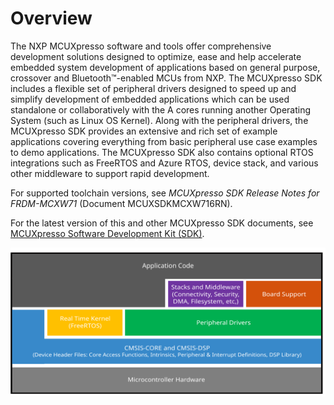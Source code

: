 # Overview

The NXP MCUXpresso software and tools offer comprehensive development solutions designed to optimize, ease and help accelerate embedded system development of applications based on general purpose, crossover and Bluetooth™-enabled MCUs from NXP. The MCUXpresso SDK includes a flexible set of peripheral drivers designed to speed up and simplify development of embedded applications which can be used standalone or collaboratively with the A cores running another Operating System \(such as Linux OS Kernel\). Along with the peripheral drivers, the MCUXpresso SDK provides an extensive and rich set of example applications covering everything from basic peripheral use case examples to demo applications. The MCUXpresso SDK also contains optional RTOS integrations such as FreeRTOS and Azure RTOS, device stack, and various other middleware to support rapid development.

For supported toolchain versions, see *MCUXpresso SDK Release Notes for FRDM-MCXW71* \(Document MCUXSDKMCXW716RN\).

For the latest version of this and other MCUXpresso SDK documents, see [MCUXpresso Software Development Kit \(SDK\)](https://www.nxp.com/design/software/development-software/mcuxpresso-software-and-tools-/mcuxpresso-software-development-kit-sdk:MCUXpresso-SDK).

![](../images/ksdk_layers.svg "MCUXpresso SDK layers")

